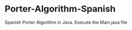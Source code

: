 Porter-Algorithm-Spanish
========================

Spanish Porter Algorithm in Java.
Execute the Main.java file
